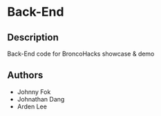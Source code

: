 # Back-End

## Description
Back-End code for BroncoHacks showcase & demo

## Authors
- Johnny Fok
- Johnathan Dang
- Arden Lee